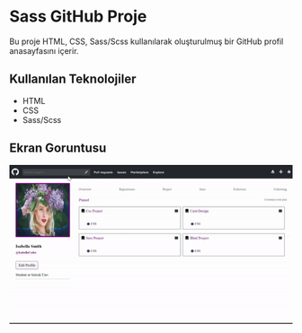 <h1> Sass GitHub Proje </h1>

Bu proje HTML, CSS, Sass/Scss kullanılarak oluşturulmuş bir GitHub profil anasayfasını içerir. 


<h2> Kullanılan Teknolojiler </h2>

<ul>
<li>HTML</li>
<li>CSS</li>
<li>Sass/Scss</li>
</ul>

<h2> Ekran Goruntusu </h2>

![](SassProje.gif)